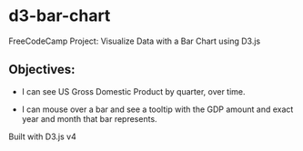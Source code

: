 # d3-bar-chart
FreeCodeCamp Project: Visualize Data with a Bar Chart using D3.js

## Objectives:

- I can see US Gross Domestic Product by quarter, over time.

- I can mouse over a bar and see a tooltip with the GDP amount and exact year and month that bar represents.

Built with D3.js v4

